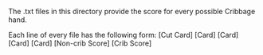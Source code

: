 The .txt files in this directory provide the score for every possible Cribbage hand.

Each line of every file has the following form:
\[Cut Card\] \[Card\] \[Card\] \[Card\] \[Card\] \[Non-crib Score\] \[Crib Score\]

